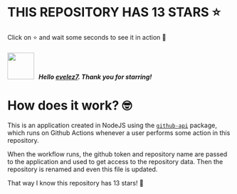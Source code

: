 # THIS REPOSITORY HAS 13 STARS :star:
Click on :star: and wait some seconds to see it in action :star_struck:

##### <img width="60" src="https://avatars.githubusercontent.com/u/20407271?v=4"/> &nbsp; Hello [evelez7](https://github.com/evelez7). Thank you for starring! 

# How does it work? :nerd_face:

This is an application created in NodeJS using the [`github-api`](https://www.npmjs.com/package/github-api) package, which runs on Github Actions whenever a user performs some action in this repository.
<br/>

When the workflow runs, the github token and repository name are passed to the application and used to get access to the repository data. Then the repository is renamed and even this file is updated.
<br/>

That way I know this repository has 13 stars! :monocle_face:

